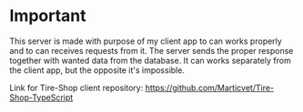 # Important

This server is made with purpose of my client app to can works properly and to can receives requests from it. The server sends the proper response together with wanted data from the database. It can works separately from the client app, but the opposite it's impossible.

Link for Tire-Shop client repository: https://github.com/Marticvet/Tire-Shop-TypeScript
